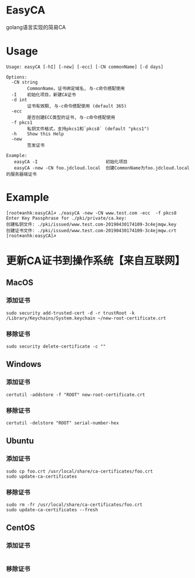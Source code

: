 # EasyCA
golang语言实现的简易CA

# Usage
```
Usage: easyCA [-hI] [-new] [-ecc] [-CN commonName] [-d days]

Options:
  -CN string
    	CommonName，证书绑定域名, 与-c命令搭配使用
  -I	初始化项目，新建CA证书
  -d int
    	证书有效期, 与-c命令搭配使用 (default 365)
  -ecc
    	是否创建ECC类型的证书, 与-c命令搭配使用
  -f pkcs1
    	私钥文件格式，支持pkcs1和`pkcs8` (default "pkcs1")
  -h	Show this Help
  -new
    	签发证书

Example:
   easyCA -I                          初始化项目
   easyCA -new -CN foo.jdcloud.local  创建CommonName为foo.jdcloud.local的服务器端证书
```

# Example
```
[root❄anhk:easyCA]☭ ./easyCA -new -CN www.test.com -ecc  -f pkcs8
Enter Key Passphrase for ./pki/private/ca.key: 
创建私钥文件: ./pki/issued/www.test.com-20190430174109-3c4ejmqw.key
创建证书文件: ./pki/issued/www.test.com-20190430174109-3c4ejmqw.crt
[root❄anhk:easyCA]☭ 
```

# 更新CA证书到操作系统【来自互联网】

## MacOS
### 添加证书
```
sudo security add-trusted-cert -d -r trustRoot -k /Library/Keychains/System.keychain ~/new-root-certificate.crt
```
### 移除证书
```
sudo security delete-certificate -c ""
```

## Windows
### 添加证书
```
certutil -addstore -f "ROOT" new-root-certificate.crt
```
### 移除证书
```
certutil -delstore "ROOT" serial-number-hex
```

## Ubuntu
### 添加证书
```
sudo cp foo.crt /usr/local/share/ca-certificates/foo.crt
sudo update-ca-certificates
```
### 移除证书
```
sudo rm -fr /usr/local/share/ca-certificates/foo.crt
sudo update-ca-certificates --fresh
```

## CentOS
### 添加证书
```
```
### 移除证书
```
```
